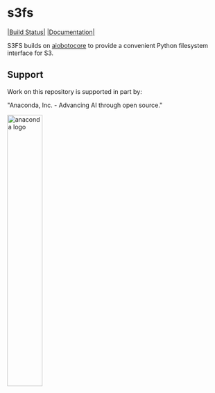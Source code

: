 s3fs
====

[|Build Status|](https://github.com/fsspec/s3fs/actions)
[|Documentation|](https://s3fs.readthedocs.io/en/latest/?badge=latest)

S3FS builds on [aiobotocore](https://aiobotocore.readthedocs.io/en/latest/)
to provide a convenient Python filesystem interface for S3.


Support
-------

Work on this repository is supported in part by:

"Anaconda, Inc. - Advancing AI through open source."

<a href="https://anaconda.com/"><img src="https://camo.githubusercontent.com/b8555ef2222598ed37ce38ac86955febbd25de7619931bb7dd3c58432181d3b6/68747470733a2f2f626565776172652e6f72672f636f6d6d756e6974792f6d656d626572732f616e61636f6e64612f616e61636f6e64612d6c617267652e706e67" alt="anaconda logo" width="40%"/></a>
